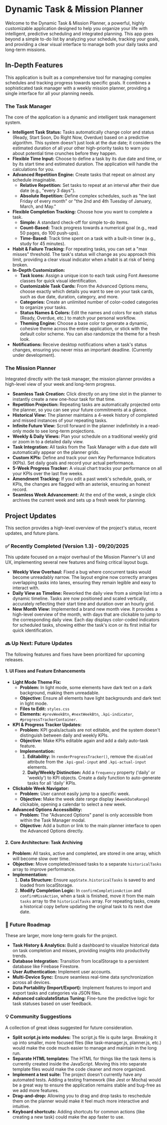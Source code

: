 # **Dynamic Task & Mission Planner**

Welcome to the Dynamic Task & Mission Planner, a powerful, highly customizable application designed to help you organize your life with intelligent, predictive scheduling and integrated planning. This app goes beyond a simple to-do list by analyzing your schedule, tracking your goals, and providing a clear visual interface to manage both your daily tasks and long-term missions.

## **In-Depth Features**

This application is built as a comprehensive tool for managing complex schedules and tracking progress towards specific goals. It combines a sophisticated task manager with a weekly mission planner, providing a single interface for all your planning needs.

### **The Task Manager**

The core of the application is a dynamic and intelligent task management system.

* **Intelligent Task Status:** Tasks automatically change color and status (Ready, Start Soon, Do Right Now, Overdue) based on a predictive algorithm. This system doesn't just look at the due date; it considers the estimated duration of all your other high-priority tasks to warn you about potential time crunches before they happen.  
* **Flexible Time Input:** Choose to define a task by its due date and time, or by its start time and estimated duration. The application will handle the calculations for you.  
* **Advanced Repetition Engine:** Create tasks that repeat on almost any schedule imaginable.  
  * **Relative Repetition:** Set tasks to repeat at an interval after their due date (e.g., "every 3 days").  
  * **Absolute Repetition:** Define complex schedules, such as "the last Friday of every month" or "the 2nd and 4th Tuesday of January, March, and May."  
* **Flexible Completion Tracking:** Choose how you want to complete a task.  
  * **Simple:** A standard check-off for simple to-do items.  
  * **Count-Based:** Track progress towards a numerical goal (e.g., read 50 pages, do 100 push-ups).  
  * **Time-Based:** Track time spent on a task with a built-in timer (e.g., study for 45 minutes).  
* **Habit & Failure Tracking:** For repeating tasks, you can set a "max misses" threshold. The task's status will change as you approach this limit, providing a clear visual indicator when a habit is at risk of being broken.  
* **In-Depth Customization:**  
  * **Task Icons:** Assign a unique icon to each task using Font Awesome classes for quick visual identification.  
  * **Customizable Task Cards:** From the Advanced Options menu, choose exactly which details you want to see on your task cards, such as due date, duration, category, and more.  
  * **Categories:** Create an unlimited number of color-coded categories to organize your tasks.  
  * **Status Names & Colors:** Edit the names and colors for each status (Ready, Overdue, etc.) to match your personal workflow.  
  * **Theming Engine:** Choose a base color to generate a dynamic, cohesive theme across the entire application, or stick with the default color scheme. You can also randomize the theme for a fresh look.  
* **Notifications:** Receive desktop notifications when a task's status changes, ensuring you never miss an important deadline. (Currently under development).

### **The Mission Planner**

Integrated directly with the task manager, the mission planner provides a high-level view of your week and long-term progress.

* **Seamless Task Creation:** Click directly on any time slot in the planner to instantly create a new one-hour task for that time.  
* **Repetition Projection:** Repeating tasks are automatically projected onto the planner, so you can see your future commitments at a glance.  
* **Historical View:** The planner maintains a 4-week history of completed and missed instances of your repeating tasks.  
* **Infinite Future View:** Scroll forward in the planner indefinitely in a read-only mode to see long-term projections.  
* **Weekly & Daily Views:** Plan your schedule on a traditional weekly grid or zoom in to a detailed daily view.  
* **Task Integration:** All tasks from the Task Manager with a due date will automatically appear on the planner grids.  
* **Custom KPIs:** Define and track your own Key Performance Indicators (KPIs). Set daily goals and record your actual performance.  
* **5-Week Progress Tracker:** A visual chart tracks your performance on all your KPIs over the last five weeks.  
* **Amendment Tracking:** If you edit a past week's schedule, goals, or KPIs, the changes are flagged with an asterisk, ensuring an honest record.  
* **Seamless Week Advancement:** At the end of the week, a single click archives the current week and sets up a fresh week for planning.

## **Project Updates**

This section provides a high-level overview of the project's status, recent updates, and future plans.

### **✅ Recently Completed (Version 1.3) \- 09/20/2025**

This update focused on a major overhaul of the Mission Planner's UI and UX, implementing several new features and fixing critical layout bugs.

*   **Weekly View Overhaul:** Fixed a bug where concurrent tasks would become unreadably narrow. The layout engine now correctly arranges overlapping tasks into lanes, ensuring they remain legible and easy to interact with.
*   **Daily View as Timeline:** Reworked the daily view from a simple list into a dynamic timeline. Tasks are now positioned and scaled vertically, accurately reflecting their start time and duration over an hourly grid.
*   **New Month View:** Implemented a brand new month view. It provides a high-level overview of the month, with days that are clickable to jump to the corresponding daily view. Each day displays color-coded indicators for scheduled tasks, showing either the task's icon or its first initial for quick identification.

### **🔜 Up Next: Future Updates**

The following features and fixes have been prioritized for upcoming releases.

#### **1. UI Fixes and Feature Enhancements**

*   **Light Mode Theme Fix:**
    *   **Problem:** In light mode, some elements have dark text on a dark background, making them unreadable.
    *   **Objective:** Ensure all elements have light backgrounds and dark text in light mode.
    *   **Files to Edit:** `styles.css`
    *   **Elements:** `#prevWeekBtn`, `#nextWeekBtn`, `.kpi-indicator`, `#progressTrackerContainer`.
*   **KPI & Progress Tracker Updates:**
    *   **Problem:** KPI goals/actuals are not editable, and the system doesn't distinguish between daily and weekly KPIs.
    *   **Objective:** Make KPIs editable again and add a daily auto-task feature.
    *   **Implementation:**
        1.  **Editability:** In `renderProgressTracker()`, remove the `disabled` attribute from the `.kpi-goal-input` and `.kpi-actual-input` elements.
        2.  **Daily/Weekly Distinction:** Add a `frequency` property ('daily' or 'weekly') to KPI objects. Create a daily function to auto-generate tasks for all 'daily' KPIs.
*   **Clickable Week Navigator:**
    *   **Problem:** User cannot easily jump to a specific week.
    *   **Objective:** Make the week date range display (`#weekDateRange`) clickable, opening a calendar to select a new week.
*   **Advanced Options Accessibility:**
    *   **Problem:** The "Advanced Options" panel is only accessible from within the Task Manager modal.
    *   **Objective:** Add a button or link to the main planner interface to open the Advanced Options directly.

#### **2. Core Architecture: Task Archiving**

*   **Problem:** All tasks, active and completed, are stored in one array, which will become slow over time.
*   **Objective:** Move completed/missed tasks to a separate `historicalTasks` array to improve performance.
*   **Implementation:**
    1.  **Data Structure:** Ensure `appState.historicalTasks` is saved to and loaded from localStorage.
    2.  **Modify Completion Logic:** In `confirmCompletionAction` and `confirmMissAction`, when a task is finished, move it from the main `tasks` array to the `historicalTasks` array. For repeating tasks, create a historical copy before updating the original task to its next due date.

### **🚀 Future Roadmap**

These are larger, more long-term goals for the project.

* **Task History & Analytics:** Build a dashboard to visualize historical data on task completion and misses, providing insights into productivity trends.  
* **Database Integration:** Transition from localStorage to a persistent database like Firebase Firestore.  
* **User Authentication:** Implement user accounts.  
* **Multi-Device Sync:** Ensure seamless real-time data synchronization across all devices.  
* **Data Portability (Import/Export):** Implement features to import and export tasks and categories via JSON files.  
* **Advanced calculateStatus Tuning:** Fine-tune the predictive logic for task statuses based on user feedback.

### **💡 Community Suggestions**

A collection of great ideas suggested for future consideration.

* **Split script.js into modules:** The script.js file is quite large. Breaking it up into smaller, more focused files (like task-manager.js, planner.js, etc.) would make the code much easier to manage and maintain in the long run.  
* **Separate HTML templates:** The HTML for things like the task items is currently created inside the JavaScript. Moving this into separate template files would make the code cleaner and more organized.  
* **Implement a test suite:** The project doesn't currently have any automated tests. Adding a testing framework (like Jest or Mocha) would be a great way to ensure the application remains stable and bug-free as we add more features.  
* **Drag-and-drop:** Allowing you to drag and drop tasks to reschedule them on the planner would make it feel much more interactive and intuitive.  
* **Keyboard shortcuts:** Adding shortcuts for common actions (like creating a new task) could make the app faster to use.
